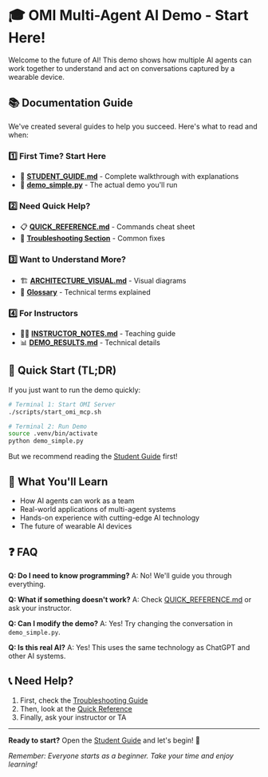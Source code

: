 # 🎓 OMI Multi-Agent AI Demo - Start Here!

Welcome to the future of AI! This demo shows how multiple AI agents can work together to understand and act on conversations captured by a wearable device.

## 📚 Documentation Guide

We've created several guides to help you succeed. Here's what to read and when:

### 1️⃣ **First Time? Start Here**
- 📖 **[STUDENT_GUIDE.md](STUDENT_GUIDE.md)** - Complete walkthrough with explanations
- 🎯 **[demo_simple.py](demo_simple.py)** - The actual demo you'll run

### 2️⃣ **Need Quick Help?**
- 📋 **[QUICK_REFERENCE.md](QUICK_REFERENCE.md)** - Commands cheat sheet
- 🔧 **[Troubleshooting Section](STUDENT_GUIDE.md#troubleshooting)** - Common fixes

### 3️⃣ **Want to Understand More?**
- 🏗️ **[ARCHITECTURE_VISUAL.md](docs/ARCHITECTURE_VISUAL.md)** - Visual diagrams
- 📖 **[Glossary](STUDENT_GUIDE.md#glossary)** - Technical terms explained

### 4️⃣ **For Instructors**
- 👨‍🏫 **[INSTRUCTOR_NOTES.md](INSTRUCTOR_NOTES.md)** - Teaching guide
- 📊 **[DEMO_RESULTS.md](DEMO_RESULTS.md)** - Technical details

## 🚀 Quick Start (TL;DR)

If you just want to run the demo quickly:

```bash
# Terminal 1: Start OMI Server
./scripts/start_omi_mcp.sh

# Terminal 2: Run Demo
source .venv/bin/activate
python demo_simple.py
```

But we recommend reading the [Student Guide](STUDENT_GUIDE.md) first!

## 🎯 What You'll Learn

- How AI agents can work as a team
- Real-world applications of multi-agent systems
- Hands-on experience with cutting-edge AI technology
- The future of wearable AI devices

## ❓ FAQ

**Q: Do I need to know programming?**
A: No! We'll guide you through everything.

**Q: What if something doesn't work?**
A: Check [QUICK_REFERENCE.md](QUICK_REFERENCE.md) or ask your instructor.

**Q: Can I modify the demo?**
A: Yes! Try changing the conversation in `demo_simple.py`.

**Q: Is this real AI?**
A: Yes! This uses the same technology as ChatGPT and other AI systems.

## 📞 Need Help?

1. First, check the [Troubleshooting Guide](STUDENT_GUIDE.md#troubleshooting)
2. Then, look at the [Quick Reference](QUICK_REFERENCE.md)
3. Finally, ask your instructor or TA

---

**Ready to start?** Open the [Student Guide](STUDENT_GUIDE.md) and let's begin! 🚀

*Remember: Everyone starts as a beginner. Take your time and enjoy learning!*